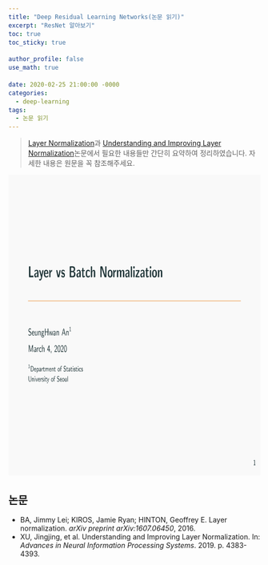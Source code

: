 ```yaml
---
title: "Deep Residual Learning Networks(논문 읽기)"
excerpt: "ResNet 알아보기"
toc: true
toc_sticky: true

author_profile: false
use_math: true

date: 2020-02-25 21:00:00 -0000
categories: 
  - deep-learning
tags:
  - 논문 읽기
---
```


> [Layer Normalization](https://arxiv.org/pdf/1607.06450.pdf)과 [Understanding and Improving Layer Normalization](https://papers.nips.cc/paper/8689-understanding-and-improving-layer-normalization.pdf)논문에서 필요한 내용들만 간단히 요약하여 정리하였습니다. 자세한 내용은 원문을 꼭 참조해주세요.

<center><img  src="https://github.com/an-seunghwan/an-seunghwan.github.io/blob/master/assets/img/layernormalization_1.png?raw=true" width="700"  height="600"></center>

## 논문
- BA, Jimmy Lei; KIROS, Jamie Ryan; HINTON, Geoffrey E. Layer normalization. _arXiv preprint arXiv:1607.06450_, 2016.
- XU, Jingjing, et al. Understanding and Improving Layer Normalization. In: _Advances in Neural Information Processing Systems_. 2019. p. 4383-4393.
<!--stackedit_data:
eyJoaXN0b3J5IjpbLTg3MDYxMTY4M119
-->